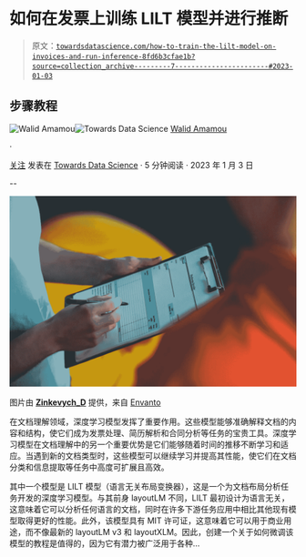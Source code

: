 # 如何在发票上训练 LILT 模型并进行推断

> 原文：[`towardsdatascience.com/how-to-train-the-lilt-model-on-invoices-and-run-inference-8fd6b3cfae1b?source=collection_archive---------7-----------------------#2023-01-03`](https://towardsdatascience.com/how-to-train-the-lilt-model-on-invoices-and-run-inference-8fd6b3cfae1b?source=collection_archive---------7-----------------------#2023-01-03)

## 步骤教程

[](https://walidamamou.medium.com/?source=post_page-----8fd6b3cfae1b--------------------------------)![Walid Amamou](https://walidamamou.medium.com/?source=post_page-----8fd6b3cfae1b--------------------------------)[](https://towardsdatascience.com/?source=post_page-----8fd6b3cfae1b--------------------------------)![Towards Data Science](https://towardsdatascience.com/?source=post_page-----8fd6b3cfae1b--------------------------------) [Walid Amamou](https://walidamamou.medium.com/?source=post_page-----8fd6b3cfae1b--------------------------------)

·

[关注](https://medium.com/m/signin?actionUrl=https%3A%2F%2Fmedium.com%2F_%2Fsubscribe%2Fuser%2F706f7e2641d7&operation=register&redirect=https%3A%2F%2Ftowardsdatascience.com%2Fhow-to-train-the-lilt-model-on-invoices-and-run-inference-8fd6b3cfae1b&user=Walid+Amamou&userId=706f7e2641d7&source=post_page-706f7e2641d7----8fd6b3cfae1b---------------------post_header-----------) 发表在 [Towards Data Science](https://towardsdatascience.com/?source=post_page-----8fd6b3cfae1b--------------------------------) · 5 分钟阅读 · 2023 年 1 月 3 日[](https://medium.com/m/signin?actionUrl=https%3A%2F%2Fmedium.com%2F_%2Fvote%2Ftowards-data-science%2F8fd6b3cfae1b&operation=register&redirect=https%3A%2F%2Ftowardsdatascience.com%2Fhow-to-train-the-lilt-model-on-invoices-and-run-inference-8fd6b3cfae1b&user=Walid+Amamou&userId=706f7e2641d7&source=-----8fd6b3cfae1b---------------------clap_footer-----------)

--

[](https://medium.com/m/signin?actionUrl=https%3A%2F%2Fmedium.com%2F_%2Fbookmark%2Fp%2F8fd6b3cfae1b&operation=register&redirect=https%3A%2F%2Ftowardsdatascience.com%2Fhow-to-train-the-lilt-model-on-invoices-and-run-inference-8fd6b3cfae1b&source=-----8fd6b3cfae1b---------------------bookmark_footer-----------)![](img/f78a852d92471c06d30e5522584f4505.png)

图片由 **[Zinkevych_D](https://elements.envato.com/user/Zinkevych_D)** 提供，来自 [Envanto](https://elements.envato.com/close-up-of-an-invoice-being-signed-HL7W2QD)

在文档理解领域，深度学习模型发挥了重要作用。这些模型能够准确解释文档的内容和结构，使它们成为发票处理、简历解析和合同分析等任务的宝贵工具。深度学习模型在文档理解中的另一个重要优势是它们能够随着时间的推移不断学习和适应。当遇到新的文档类型时，这些模型可以继续学习并提高其性能，使它们在文档分类和信息提取等任务中高度可扩展且高效。

其中一个模型是 LILT 模型（语言无关布局变换器），这是一个为文档布局分析任务开发的深度学习模型。与其前身 layoutLM 不同，LILT 最初设计为语言无关，这意味着它可以分析任何语言的文档，同时在许多下游任务应用中相比其他现有模型取得更好的性能。此外，该模型具有 MIT 许可证，这意味着它可以用于商业用途，而不像最新的 layoutLM v3 和 layoutXLM。因此，创建一个关于如何微调该模型的教程是值得的，因为它有潜力被广泛用于各种…
